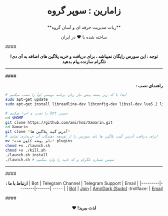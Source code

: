 # <p align="center">**زامارین : سوپر گروه**
<p align="center">**ربات مدیریت حرفه ای و آسان گروه**
<p align="center">ساخته شده با ♥ در ایران

####<p align="center">**!توجه : این سورس رایگان نمیباشد ، برای دریافت و خرید پلاگین های اضافه به آی دی تلگرام سازنده پیام بدهید**
***
####<p align="right">**: راهنمای نصب**

```bash
# ابتدا با کد زیر بسته پیش نیاز زبان برنامه نویسی لوآ را نصب میکنیم
sudo apt-get update
sudo apt-get install libreadline-dev libconfig-dev libssl-dev lua5.2 liblua5.2-dev libevent-dev make unzip git redis-server g++ libjansson-dev libpython-dev expat libexpat1-dev
```

```bash
# را نصب و اجرا میکنیم Bot سپس
cd $HOME
git clone https://github.com/amirhmz/Xamarin.git
cd Xamarin
git clone *آدرس گیت پلاگین ها*
# برای دریافت آدرس گیت پلاگین ها باید سورس را از توسعه دهندگان آن خریداری نمایید!
mv *نام پوشه کلون شده* plugins
chmod +x ./launch.sh
chmod +x ./kill.sh
./launch.sh install
./launch.sh # سپس شماره تلگرام و کد تایید را وارد میکنیم
```

***

####<p align="right">**: ارتباط با ما**
| Bot | Telegram Channel | Telegram Support | Email |
|---------|--------|-------| ----- |
| [Bot](https://telegram.me/XamarinTG) | [Join](https://telegram.me/XamarinCH) | [AmirDark (Sudo)](http://telegram.me/AmirDark) :trollface: | [Email](mailto:amdark77@gmail.com) 

####<p align="center">**♥ !لذت ببرید**
